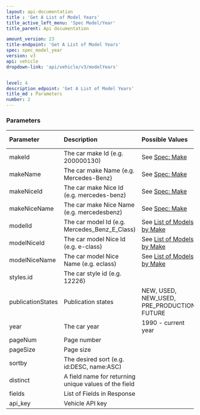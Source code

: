```yaml
---
layout: api-documentation
title : 'Get A List of Model Years'
title_active_left_menu: 'Spec Model/Year'
title_parent: Api documentation

amount_version: 23
title-endpoint: 'Get A List of Model Years'
spec: spec_model_year
version: v3
api: vehicle
dropdown-link: 'api/vehicle/v3/modelYears'


level: 4
description_edpoint: 'Get A List of Model Years'
title_md : Parameters
number: 2
---
```


### Parameters

| Parameter         | Description                                           | Possible Values     | Default Value | Required |
|:------------------|:------------------------------------------------------|:-----------------   |:------------- |:-------- |
| makeId            | The car make Id (e.g. 200000130)                      | See [Spec: Make](/api-documentation/vehicle/spec_make/v3/03_list_of_makes/api-description.html) | | No  |
| makeName          | The car make Name (e.g. Mercedes-Benz)                | See [Spec: Make](/api-documentation/vehicle/spec_make/v3/03_list_of_makes/api-description.html) | | No  |
| makeNiceId        | The car make Nice Id (e.g. mercedes-benz)             | See [Spec: Make](/api-documentation/vehicle/spec_make/v3/03_list_of_makes/api-description.html) | | No  |
| makeNiceName      | The car make Nice Name (e.g. mercedesbenz)            | See [Spec: Make](/api-documentation/vehicle/spec_make/v3/03_list_of_makes/api-description.html) | | No  |
| modelId           | The car model Id (e.g. Mercedes_Benz_E_Class)         | See [List of Models by Make](/api-documentation/vehicle/spec_model/v3/01_list_of_models/api-description.html) | | No |
| modelNiceId       | The car model Nice Id (e.g. e-class)                  | See [List of Models by Make](/api-documentation/vehicle/spec_model/v3/01_list_of_models/api-description.html) | | No |
| modelNiceName     | The car model Nice Name (e.g. eclass)                 | See [List of Models by Make](/api-documentation/vehicle/spec_model/v3/01_list_of_models/api-description.html) | | No |
| styles.id         | The car style id (e.g. 12226)                         |                     |               | No       |
| publicationStates | Publication states                                    | NEW, USED, NEW_USED, PRE_PRODUCTION, FUTURE |               | No       |
| year              | The car year                                          | 1990 - current year |               | No       |
| pageNum           | Page number                                           |                     | 1             | No       |
| pageSize          | Page size                                             |                     | 10            | No       |
| sortby            | The desired sort (e.g. id:DESC, name:ASC)             |                     |               | No       |
| distinct          | A field name for returning unique values of the field |                     |               | No       |
| fields            | List of Fields in Response                            |                     |               | No       |
| api_key           | Vehicle API key                                       |                     |               | Yes      |
